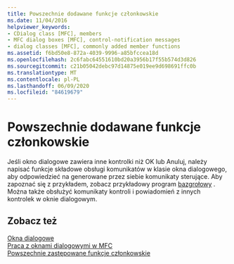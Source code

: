 ```yaml
---
title: Powszechnie dodawane funkcje członkowskie
ms.date: 11/04/2016
helpviewer_keywords:
- CDialog class [MFC], members
- MFC dialog boxes [MFC], control-notification messages
- dialog classes [MFC], commonly added member functions
ms.assetid: f6bd50e8-872a-4039-9996-a85bfccea18d
ms.openlocfilehash: 2c6fabc64551610bd20a3956b17f55b574d3d826
ms.sourcegitcommit: c21b05042debc97d14875e019ee9d698691ffc0b
ms.translationtype: MT
ms.contentlocale: pl-PL
ms.lasthandoff: 06/09/2020
ms.locfileid: "84619679"
---
```

# <a name="commonly-added-member-functions"></a>Powszechnie dodawane funkcje członkowskie

Jeśli okno dialogowe zawiera inne kontrolki niż OK lub Anuluj, należy napisać funkcje składowe obsługi komunikatów w klasie okna dialogowego, aby odpowiedzieć na generowane przez siebie komunikaty sterujące. Aby zapoznać się z przykładem, zobacz przykładowy program [bazgrołowy](../overview/visual-cpp-samples.md) . Można także obsłużyć komunikaty kontroli i powiadomień z innych kontrolek w oknie dialogowym.

## <a name="see-also"></a>Zobacz też

[Okna dialogowe](dialog-boxes.md)<br/>
[Praca z oknami dialogowymi w MFC](life-cycle-of-a-dialog-box.md)<br/>
[Powszechnie zastępowane funkcje członkowskie](commonly-overridden-member-functions.md)
